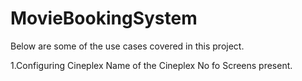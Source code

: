 # MovieBookingSystem

Below are some of the use cases covered in this project.

  1.Configuring Cineplex
    Name of the Cineplex
    No fo Screens present.
